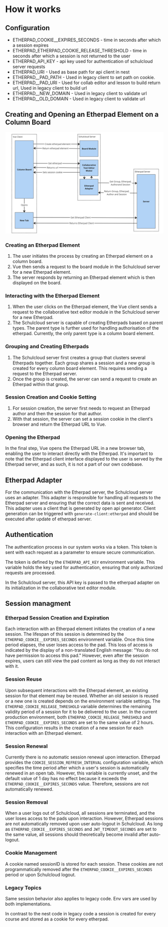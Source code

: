 # How it works

## Configuration
- ETHERPAD_COOKIE__EXPIRES_SECONDS - time in seconds after which a session expires
- ETHERPAD_ETHERPAD_COOKIE_RELEASE_THRESHOLD - time in seconds after which a session is not returned to the user
- ETHERPAD_API_KEY - api key used for authentication of schulcloud server requests
- ETHERPAD_URI - Used as base path for api client in nest
- ETHERPAD__PAD_PATH - Used in legacy client to set path on cookie.
- ETHERPAD__PAD_URI - Used for collab editor and lesson to build return url, Used in legacy client to build url
- ETHERPAD__NEW_DOMAIN - Used in legacy client to validate url
- ETHERPAD__OLD_DOMAIN -  Used in legacy client to validate url

## Creating and Opening an Etherpad Element on a Column Board

![Requests of etherpad creation](how_it_works.png)

### Creating an Etherpad Element
1. The user initiates the process by creating an Etherpad element on a column board.
2. Vue then sends a request to the board module in the Schulcloud server for a new Etherpad element.
3. The server responds by returning an Etherpad element which is then displayed on the board.

### Interacting with the Etherpad Element
1. When the user clicks on the Etherpad element, the Vue client sends a request to the collaborative text editor module in the Schulcloud server for a new Etherpad.
2. The Schulcloud server is capable of creating Etherpads based on parent types. The parent type is further used for handling authorisation of the etherpad. Currently, the only parent type is a column board element.

### Grouping and Creating Etherpads
1. The Schulcloud server first creates a group that clusters several Etherpads together. Each group shares a session and a new group is created for every column board element. This requires sending a request to the Etherpad server.
2. Once the group is created, the server can send a request to create an Etherpad within that group.

### Session Creation and Cookie Setting
1. For session creation, the server first needs to request an Etherpad author and then the session for that author.
2. With that session, the server can set a session cookie in the client's browser and return the Etherpad URL to Vue.

### Opening the Etherpad
In the final step, Vue opens the Etherpad URL in a new browser tab, enabling the user to interact directly with the Etherpad. It's important to note that the Etherpad client interface displayed to the user is served by the Etherpad server, and as such, it is not a part of our own codebase.

## Etherpad Adapter
For the communication with the Etherpad server, the Schulcloud server uses an adapter. This adapter is responsible for handling all requests to the Etherpad server and ensuring that the correct data is sent and received. This adapter uses a client that is generated by open api generator. Client generation can be triggered with `generate-client:etherpad` and should be executed after update of etherpad server.

## Authentication
The authentication process in our system works via a token. This token is sent with each request as a parameter to ensure secure communication.

The token is defined by the `ETHERPAD_API_KEY` environment variable. This variable holds the key used for authentication, ensuring that only authorized requests are processed.

In the Schulcloud server, this API key is passed to the etherpad adapter on its initialization in the collaborative text editor module.

## Session managment

### Etherpad Session Creation and Expiration
Each interaction with an Etherpad element initiates the creation of a new session. The lifespan of this session is determined by the `ETHERPAD_COOKIE__EXPIRES_SECONDS` environment variable. Once this time period elapses, the user loses access to the pad. This loss of access is indicated by the display of a non-translated English message: "You do not have permission to access this pad." However, even after the session expires, users can still view the pad content as long as they do not interact with it.

### Session Reuse
Upon subsequent interactions with the Etherpad element, an existing session for that element may be reused. Whether an old session is reused or a new one is created depends on the environment variable settings. The `ETHERPAD_COOKIE_RELEASE_THRESHOLD` variable determines the remaining validity period of a session for it to be delivered to the user. In the current production environment, both `ETHERPAD_COOKIE_RELEASE_THRESHOLD` and `ETHERPAD_COOKIE__EXPIRES_SECONDS` are set to the same value of 2 hours. This configuration results in the creation of a new session for each interaction with an Etherpad element.

### Session Renewal
Currently there is no automatic session renewal upon interaction. Etherpad provides the `COOKIE_SESSION_REFRESH_INTERVAL` configuration variable, which specifies the time period after which a user's session is automatically renewed in an open tab. However, this variable is currently unset, and the default value of 1 day has no effect because it exceeds the `ETHERPAD_COOKIE__EXPIRES_SECONDS` value. Therefore, sessions are not automatically renewed.

### Session Removal
When a user logs out of Schulcloud, all sessions are terminated, and the user loses access to the pads upon interaction. However, Etherpad sessions are not automatically removed upon user auto-logout in Schulcloud. As long as `ETHERPAD_COOKIE__EXPIRES_SECONDS` and `JWT_TIMEOUT_SECONDS` are set to the same value, all sessions should theoretically become invalid after auto-logout.

### Cookie Management
A cookie named sessionID is stored for each session. These cookies are not programmatically removed after the `ETHERPAD_COOKIE__EXPIRES_SECONDS` period or upon Schulcloud logout.

### Legacy Topics

Same session behavior also applies to legacy code. Env vars are used by both implementations.

In contrast to the nest code in legacy code a session is created for every course and stored as a cookie for every etherpad.


